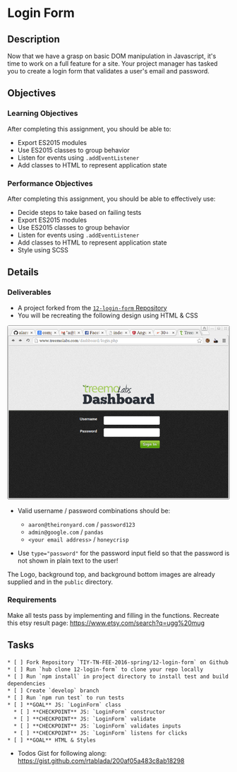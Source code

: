 # Login Form

## Description

Now that we have a grasp on basic DOM manipulation in Javascript,
it's time to work on a full feature for a site.
Your project manager has tasked you to create a login form that validates a user's email and password.

## Objectives

### Learning Objectives

After completing this assignment, you should be able to:

* Export ES2015 modules
* Use ES2015 classes to group behavior
* Listen for events using `.addEventListener`
* Add classes to HTML to represent application state

### Performance Objectives

After completing this assignment, you should be able to effectively use:

* Decide steps to take based on failing tests
* Export ES2015 modules
* Use ES2015 classes to group behavior
* Listen for events using `.addEventListener`
* Add classes to HTML to represent application state
* Style using SCSS

## Details

### Deliverables

* A project forked from the [`12-login-form` Repository](https://github.com/TIY-TN-FEE-2016-spring/12-login-form)
* You will be recreating the following design using HTML & CSS

![Login Form](./login.png)

* Valid username / password combinations should be:
	* `aaron@theironyard.com` / `password123`
	* `admin@google.com` / `pandas`
	* `<your email address>` / `honeycrisp`

* Use `type="password"` for the password input field so that the password is not shown in plain text to the user!

The Logo, background top, and background bottom images are already supplied and in the `public` directory.

### Requirements

Make all tests pass by implementing and filling in the functions.
Recreate this etsy result page:  https://www.etsy.com/search?q=ugg%20mug

## Tasks

```
* [ ] Fork Repository `TIY-TN-FEE-2016-spring/12-login-form` on Github
* [ ] Run `hub clone 12-login-form` to clone your repo locally
* [ ] Run `npm install` in project directory to install test and build dependencies
* [ ] Create `develop` branch
* [ ] Run `npm run test` to run tests
* [ ] **GOAL** JS: `LoginForm` class
  * [ ] **CHECKPOINT** JS: `LoginForm` constructor
  * [ ] **CHECKPOINT** JS: `LoginForm` validate
  * [ ] **CHECKPOINT** JS: `LoginForm` validates inputs
  * [ ] **CHECKPOINT** JS: `LoginForm` listens for clicks
* [ ] **GOAL** HTML & Styles
```

* Todos Gist for following along: https://gist.github.com/rtablada/200af05a483c8ab18298
